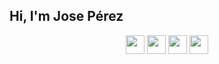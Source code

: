 <h2>
Hi, I'm Jose Pérez</h2>

<div align="center">



  
  <a href="mailto:joseperezdmgz@gmail.com" target="_blank"><img src="https://img.icons8.com/doodle/48/000000/gmail.png" width="30px"/></a> 
  <a href="https://in.linkedin.com/in/joseperezdmgz" target="_blank"><img src="https://img.icons8.com/doodle/48/000000/linkedin.png" width="30px"/></a>
  <a href="https://twitter.com/joseperezdmgz" target="_blank"><img src="https://img.icons8.com/doodle/48/000000/twitter.png" width="30px"/></a>
  <a href="https://joseperezdmgz.netlify.app" target="_blank"><img src="https://img.icons8.com/doodle/48/000000/chrome.png" width="30px"/></a>

</div>
